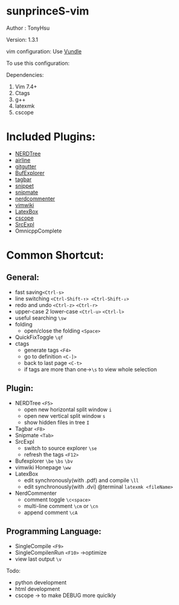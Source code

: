 sunprinceS-vim
========
Author : TonyHsu

Version: 1.3.1

vim configuration:
Use [Vundle](https://github.com/gmarik/Vundle.vim)

To use this configuration:

Dependencies:

1. Vim 7.4+
2. Ctags
3. g++
4. latexmk
5. cscope

Included Plugins:
======
* [NERDTree](https://github.com/scrooloose/nerdtree)
* [airline](https://github.com/bling/vim-airline)
* [gitgutter](https://github.com/airblade/vim-gitgutter)
* [BufExplorer](https://github.com/jlanzarotta/bufexplorer)
* [tagbar](https://github.com/majutsushi/tagbar)
* [snippet](https://github.com/honza/vim-snippets)
* [snipmate](https://github.com/garbas/vim-snipmate)
* [nerdcommenter](https://github.com/scrooloose/nerdcommenter)
* [vimwiki](https://github.com/vimwiki/vimwiki)
* [LatexBox](https://github.com/LaTeX-Box-Team/LaTeX-Box)
* [cscope](https://github.com/vim-scripts/cscope.vim)
* [SrcExpl](https://github.com/wesleyche/SrcExpl)
* OmnicppComplete

Common Shortcut:
=======
General:
-----
+ fast saving`<Ctrl-s>`
+ line switching `<Ctrl-Shift-↑> <Ctrl-Shift-↓>` 
+ redo and undo `<Ctrl-z>` `<Ctrl-r>`
+ upper-case 2 lower-case `<Ctrl-u>` `<Ctrl-l>`
+ useful searching `\sw`
+ folding 
	+ open/close the folding `<Space>`
+ QuickFixToggle `\qf`
+ ctags
	+ generate tags `<F4>`
	+ go to definition `<C-]>`
	+ back to last page `<C-t>`
	+ if tags are more than one->`\s` to view whole selection

Plugin:
------
+ NERDTree `<F5>`
	+ open new horizontal split window `i`
	+ open new vertical split window `s`
	+ show hidden files in tree `I`
+ Tagbar `<F8>`
+ Snipmate `<Tab>` 
+ SrcExpl 
	+ switch to source explorer `\se` 
	+ refresh the tags `<F12>`
+ Bufexplorer `\be` `\bs` `\bv`
+ vimwiki Honepage `\ww`
+ LatexBox
	+ edit synchronously(with .pdf) and compile `\ll`
	+ edit synchronously(with .dvi) @terminal `latexmk <fileName>`
+ NerdCommenter
	+ comment toggle `\c<space>`
	+ multi-line comment `\cm` or `\cn` 
	+ append comment `\cA`

Programming Language:
-------
+ SingleCompile `<F9>`
+ SingleCompilenRun `<F10>`
	->optimize <C-F9> <C-F10>
+ view last output `\v`

Todo:
+ python development
+ html development
+ cscope -> to make DEBUG more quiclkly

